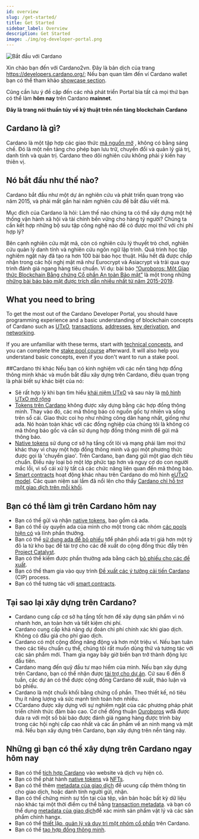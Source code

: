 ```yaml
---
id: overview
slug: /get-started/
title: Get Started
sidebar_label: Overview
description: Get Started
image: ./img/og-developer-portal.png
--- 
```

![Bắt đầu với Cardano ](../../static/img/card-get-started-title.svg)

Xin chào bạn đến với Cardano2vn. Đây là bản dịch của trang https://developers.cardano.org/; Nếu bạn quan tâm đến ví Cardano wallet bạn có thể tham khảo [showcase section](../../showcase).

Cũng cần lưu ý đề cập đến các nhà phát triển Portal bìa tất cả mọi thứ bạn có thể làm **hôm nay** trên Cardano **mainnet**. 

**Đây là trang nói thuần túy về kỹ thuật trên nền tảng blockchain Cardano**

## Cardano là gì? 
Cardano là một tập hợp các giao thức [mã nguồn mở](https://en.wikipedia.org/wiki/Open_source) , không có bằng sáng chế. Đó là một nền tảng cho phép bạn lưu trữ, chuyển đổi và quản lý giá trị, danh tính và quản trị. Cardano theo dõi nghiên cứu không phải ý kiến ​​hay thiên vị.

## Nó bắt đầu như thế nào?
Cardano bắt đầu như một dự án nghiên cứu và phát triển quan trọng vào năm 2015, và phải mất gần hai năm nghiên cứu để bắt đầu viết mã.

Mục đích của Cardano là hỏi: Làm thế nào chúng ta có thể xây dựng một hệ thống vận hành xã hội và tài chính bền vững cho hàng tỷ người? Chúng ta cần kết hợp những bộ sưu tập công nghệ nào để có được mọi thứ với chi phí hợp lý?

Bên cạnh nghiên cứu mật mã, còn có nghiên cứu lý thuyết trò chơi, nghiên cứu quản lý danh tính và nghiên cứu ngôn ngữ lập trình. Quá trình học tập nghiêm ngặt này đã tạo ra hơn 100 bài báo học thuật. Hầu hết đã được chấp nhận trong các hội nghị mật mã như Eurocrypt và Asiacrypt và trải qua quy trình đánh giá ngang hàng tiêu chuẩn. Ví dụ: bài báo 
[“Ouroboros: Một Giao thức Blockchain Bằng chứng Cổ phần An toàn Bảo mật”](https://eprint.iacr.org/2016/889.pdf) là một trong những [những bài báo bảo mật được trích dẫn nhiều nhất từ ​​năm 2015-2019](https://sweis.medium.com/most-cited-security-papers-from-2015-2019-d21515db3681). 

## What you need to bring
To get the most out of the Cardano Developer Portal, you should  have programming experience and a basic understanding of blockchain concepts of Cardano such as [UTxO](technical-concepts#unspent-transaction-output-utxo), [transactions](technical-concepts#transactions), [addresses](technical-concepts#addresses), [key derivation](technical-concepts#key-derivation), and [networking](technical-concepts#networking). 

If you are unfamiliar with these terms, start with [technical concepts](technical-concepts), and you can complete the [stake pool course](../operate-a-stake-pool/#stake-pool-course) afterward. It will also help you understand basic concepts, even if you don't want to run a stake pool. 

##Cardano thì khác 
Nếu bạn có kinh nghiệm với các nền tảng hợp đồng thông minh khác và muốn bắt đầu xây dựng trên Cardano, điều quan trọng là phải biết sự khác biệt của nó:

- Sẽ rất hợp lý khi bạn tìm hiểu [khái niệm UTxO](technical-concepts#unspent-transaction-output-utxo) và sau này là [mô hình UTxO mở rộng](https://iohk.io/en/blog/posts/2021/03/11/cardanos-extended-utxo-accounting-model/)
- [Tokens trên Cardano](../native-tokens/) không được xây dựng bằng các hợp đồng thông minh. Thay vào đó, các mã thông báo có nguồn gốc tự nhiên và sống trên sổ cái. Giao thức coi họ như những công dân hạng nhất, giống như ada. Nó hoàn toàn khác với các đồng nghiệp của chúng tôi là không có mã thông báo gốc và cần sử dụng hợp đồng thông minh để gửi mã thông báo. 
- [Native tokens](../native-tokens/) sử dụng cơ sở hạ tầng cốt lõi và mạng phải làm mọi thứ khác thay vì chạy một hợp đồng thông minh và gọi một phương thức được gọi là 'chuyển giao'. Trên Cardano, bạn đang gửi một giao dịch tiêu chuẩn. Điều này loại bỏ một lớp phức tạp hơn và nguy cơ do con người mắc lỗi, vì sổ cái xử lý tất cả các chức năng liên quan đến mã thông báo.
- [Smart contracts](../smart-contracts/) hoạt động khác nhau trên Cardano do mô hình [eUTxO model](https://iohk.io/en/blog/posts/2021/03/11/cardanos-extended-utxo-accounting-model/). Các quan niệm sai lầm đã nổi lên cho thấy [Cardano chỉ hỗ trợ một giao dịch trên mỗi khối](https://sundaeswap-finance.medium.com/concurrency-state-cardano-c160f8c07575).

## Bạn có thể làm gì trên Cardano hôm nay
- Bạn có thể gửi và nhận [native tokens](../native-tokens/), bao gồm cả ada.
- Bạn có thể ủy quyền ada của mình cho một trong các nhóm  [các pools hiện có](../../showcase?tags=pooltool) và lĩnh phần thưởng.
- Bạn có thể [sử dụng ada để bỏ phiếu](../governance/project-catalyst#participate-as-a-voter) tđể phân phối ada trị giá hơn một tỷ đô la từ kho bạc để tài trợ cho các đề xuất do cộng đồng thúc đẩy trên [Project Catalyst](../governance/project-catalyst).
- Bạn có thể kiếm được phần thưởng ada bằng cách [bỏ phiếu cho các đề xuất](../governance/project-catalyst#participate-as-a-voter). 
- Bạn có thể tham gia vào quy trình [Đề xuất các ý tưởng cải tiến Cardano ](technical-concepts#cardano-improvement-proposals-cip) (CIP) process.
- Bạn có thể tương tác với [smart contracts](../smart-contracts/).

## Tại sao lại xây dựng trên Cardano?
- Cardano cung cấp cơ sở hạ tầng tốt hơn để xây dựng sản phẩm vì nó nhanh hơn, an toàn hơn và tiết kiệm chi phí.
- Cardano cung cấp khả năng dự đoán chi phí chính xác khi giao dịch. Không có đấu giá cho phí giao dịch.
- Cardano có một cộng đồng năng động và hơn một triệu ví. Nếu bạn tuân theo các tiêu chuẩn cụ thể, chúng tôi rất muốn dùng thử và tương tác với các sản phẩm mới. Tham gia ngay bây giờ biến bạn trở thành động lực đầu tiên.
- Cardano mang đến quỹ đầu tư mạo hiểm của mình. Nếu bạn xây dựng trên Cardano, bạn có thể nhận được [tài trợ cho dự án](../governance/project-catalyst). Cứ sau 6 đến 8 tuần, các dự án có thể được cộng đồng Cardano đề xuất, thảo luận và bỏ phiếu.
- Cardano là một chuỗi khối bằng chứng cổ phần. Theo thiết kế, nó tiêu thụ ít năng lượng và sức mạnh tính toán hơn nhiều.
- CCardano được xây dựng với sự nghiêm ngặt của các phương pháp phát triển chính thức đảm bảo cao. Cơ chế đồng thuận [Ouroboros](https://cardano.org/ouroboros/) wđã được đưa ra với một số bài báo được đánh giá ngang hàng được trình bày trong các hội nghị cấp cao nhất và các ấn phẩm về an ninh mạng và mật mã. Nếu bạn xây dựng trên Cardano, bạn xây dựng trên nền tảng này.

## Những gì bạn có thể xây dựng trên Cardano ngay hôm nay
- Bạn có thể [tích hợp Cardano](../integrate-cardano) vào website và dịch vụ hiện có.
- Bạn có thể phát hành [native tokens](../native-tokens/) và [NFTs](../native-tokens/minting-nfts).
- Bạn có thể thêm [metadata của giao dịch](../transaction-metadata/) để ucung cấp thêm thông tin cho giao dịch, hoặc danh tính người gửi, nhận. 
- Bạn có thể chứng minh sự tồn tại của tệp, văn bản hoặc bất kỳ dữ liệu nào khác tại một thời điểm cụ thể bằng [transaction metadata](../transaction-metadata/). và bạn có thể dụng [metadata của giao dịch](../transaction-metadata/)để xác minh sản phẩm vật lý và các sản phẩm chính hangx.
- Bạn có thể [thiết lập, quản lý và duy trì một nhóm cổ phần](../operate-a-stake-pool/) trên Cardano.
- Bạn có thể [tạo hợp đồng thông minh](../smart-contracts/).
